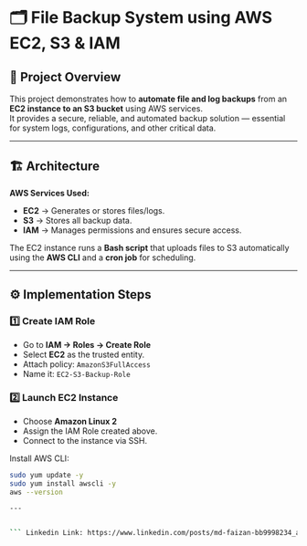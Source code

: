 # 🗂️ File Backup System using AWS EC2, S3 & IAM

## 📘 Project Overview
This project demonstrates how to **automate file and log backups** from an **EC2 instance to an S3 bucket** using AWS services.  
It provides a secure, reliable, and automated backup solution — essential for system logs, configurations, and other critical data.

---

## 🏗️ Architecture
**AWS Services Used:**
- **EC2** → Generates or stores files/logs.  
- **S3** → Stores all backup data.  
- **IAM** → Manages permissions and ensures secure access.  

The EC2 instance runs a **Bash script** that uploads files to S3 automatically using the **AWS CLI** and a **cron job** for scheduling.

---

## ⚙️ Implementation Steps

### 1️⃣ Create IAM Role
- Go to **IAM → Roles → Create Role**  
- Select **EC2** as the trusted entity.  
- Attach policy: `AmazonS3FullAccess`  
- Name it: `EC2-S3-Backup-Role`

### 2️⃣ Launch EC2 Instance
- Choose **Amazon Linux 2**  
- Assign the IAM Role created above.  
- Connect to the instance via SSH.

Install AWS CLI:
```bash
sudo yum update -y
sudo yum install awscli -y
aws --version

---


``` Linkedin Link: https://www.linkedin.com/posts/md-faizan-bb9998234_aws-cloudcomputing-automation-activity-7384622269555367936-6_eV?utm_source=share&utm_medium=member_desktop&rcm=ACoAADqFwb0B3mY-3tfXzS8MUobP_65azcolSNo
